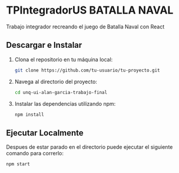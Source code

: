 # TPIntegradorUS BATALLA NAVAL

Trabajo integrador recreando el juego de Batalla Naval con React

## Descargar e Instalar

1. Clona el repositorio en tu máquina local:

   ```bash
   git clone https://github.com/tu-usuario/tu-proyecto.git


2. Navega al directorio del proyecto:

    ```bash
    cd unq-ui-alan-garcia-trabajo-final

3. Instalar las dependencias utilizando npm:

    ```bash
    npm install

## Ejecutar Localmente
Despues de estar parado en el directorio puede ejecutar el siguiente comando para correrlo:

    npm start



